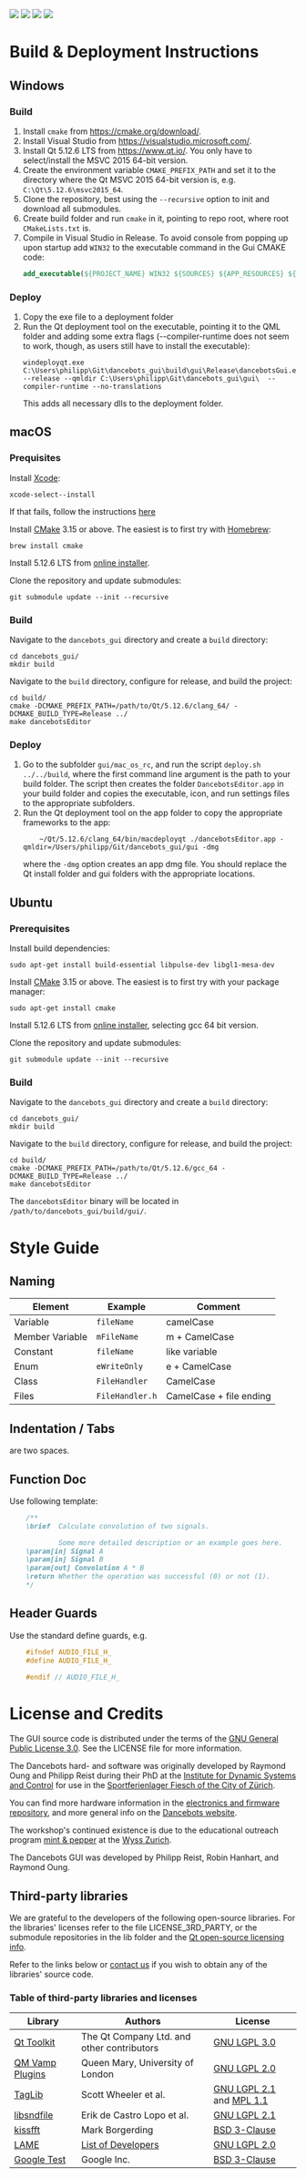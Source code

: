 ![](https://github.com/actions/dancebots_gui/workflows/macOS%20Build-Test/badge.svg)
![](https://github.com/actions/dancebots_gui/workflows/Ubuntu%20Build-Test/badge.svg)
![](https://github.com/actions/dancebots_gui/workflows/Ubuntu%20Build-Test/badge.svg?branch=git-workflow)
![](https://github.com/actions/dancebots_gui/workflows/macOS%20Build-Test/badge.svg?branch=git-workflow)

# Build & Deployment Instructions
## Windows
### Build
1. Install ```cmake``` from https://cmake.org/download/.
2. Install Visual Studio from https://visualstudio.microsoft.com/.
3. Install Qt 5.12.6 LTS from https://www.qt.io/. You only have to select/install the MSVC 2015 64-bit version.
4. Create the environment variable ```CMAKE_PREFIX_PATH``` and set it to the directory where the Qt MSVC 2015 64-bit version is, e.g. ```C:\Qt\5.12.6\msvc2015_64```.
5. Clone the repository, best using the ```--recursive``` option to init and download all submodules.
6. Create build folder and run ```cmake``` in it, pointing to repo root, where root ```CMakeLists.txt``` is.
7. Compile in Visual Studio in Release. To avoid console from popping up upon startup add ```WIN32``` to the executable command in the Gui CMAKE code:
	```cmake
	add_executable(${PROJECT_NAME} WIN32 ${SOURCES} ${APP_RESOURCES} ${HEADERS} ${QMLS})
	```
### Deploy
1. Copy the exe file to a deployment folder
2. Run the Qt deployment tool on the executable, pointing it to the QML folder and adding some extra flags (--compiler-runtime does not seem to work, though, as users still have to install the executable):
	```
	windeployqt.exe C:\Users\philipp\Git\dancebots_gui\build\gui\Release\dancebotsGui.exe --release --qmldir C:\Users\philipp\Git\dancebots_gui\gui\  --compiler-runtime --no-translations
	```
	This adds all necessary dlls to the deployment folder.

## macOS
### Prequisites
Install [Xcode](https://developer.apple.com/xcode/):
```
xcode-select--install
```
If that fails, follow the instructions [here](https://www.ics.uci.edu/~pattis/common/handouts/macmingweclipse/allexperimental/macxcodecommandlinetools.html)

Install [CMake](https://cmake.org/) 3.15 or above. The easiest is to first try with [Homebrew](https://brew.sh/):
```
brew install cmake
```

Install 5.12.6 LTS from [online installer](https://www.qt.io/download).

Clone the repository and update submodules:
```
git submodule update --init --recursive
```

### Build
Navigate to the `dancebots_gui` directory and create a `build` directory:
```
cd dancebots_gui/
mkdir build
```

Navigate to the `build` directory, configure for release, and build the project:
```
cd build/
cmake -DCMAKE_PREFIX_PATH=/path/to/Qt/5.12.6/clang_64/ -DCMAKE_BUILD_TYPE=Release ../
make dancebotsEditor
```

### Deploy
1. Go to the subfolder ```gui/mac_os_rc```, and run the script ```deploy.sh ../../build```, where the first command line argument is the path to your build folder. The script then creates the folder ```DancebotsEditor.app``` in your build folder and copies the executable, icon, and run settings files to the appropriate subfolders.
2. Run the Qt deployment tool on the app folder to copy the appropriate frameworks to the app:
	```
		~/Qt/5.12.6/clang_64/bin/macdeployqt ./dancebotsEditor.app -qmldir=/Users/philipp/Git/dancebots_gui/gui -dmg
	```
	where the ```-dmg``` option creates an app dmg file. You should replace the Qt install folder and gui folders with the appropriate locations.


## Ubuntu
### Prerequisites
Install build dependencies:
```
sudo apt-get install build-essential libpulse-dev libgl1-mesa-dev 
```

Install [CMake](https://cmake.org/) 3.15 or above. The easiest is to first try with your package manager:
```
sudo apt-get install cmake
```

Install 5.12.6 LTS from [online installer](https://www.qt.io/download), selecting gcc 64 bit version.

Clone the repository and update submodules:
```
git submodule update --init --recursive
```

### Build
Navigate to the `dancebots_gui` directory and create a `build` directory:
```
cd dancebots_gui/
mkdir build
```

Navigate to the `build` directory, configure for release, and build the project:
```
cd build/
cmake -DCMAKE_PREFIX_PATH=/path/to/Qt/5.12.6/gcc_64 -DCMAKE_BUILD_TYPE=Release ../
make dancebotsEditor
```

The `dancebotsEditor` binary will be located in `/path/to/dancebots_gui/build/gui/`.


# Style Guide

## Naming

| Element 	| Example | Comment |
| ------- 	| ------- | ------- |
| Variable 	| `fileName` | camelCase |
| Member Variable | `mFileName` | m + CamelCase|
| Constant	| `fileName` | like variable |
| Enum | `eWriteOnly` | e + CamelCase|
| Class | `FileHandler` | CamelCase|
| Files | `FileHandler.h` | CamelCase + file ending|

## Indentation / Tabs
are two spaces.

## Function Doc

Use following template:
```cpp
	/**
	\brief  Calculate convolution of two signals.

			Some more detailed description or an example goes here.
	\param[in] Signal A
	\param[in] Signal B
	\param[out] Convolution A * B
	\return Whether the operation was successful (0) or not (1).
	*/
```

## Header Guards
Use the standard define guards, e.g.
```cpp
	#ifndef AUDIO_FILE_H_
	#define AUDIO_FILE_H_

	#endif // AUDIO_FILE_H_
```
# License and Credits
The GUI source code is distributed under the terms of the [GNU General Public License 3.0](https://spdx.org/licenses/GPL-3.0.html). See the LICENSE file for more information.

The Dancebots hard- and software was originally developed by Raymond Oung and Philipp Reist during their PhD at the [Institute for Dynamic Systems and Control](https://idsc.ethz.ch/) for use in the [Sportferienlager Fiesch of the City of Zürich](https://zuerifiesch.ch/).

You can find more hardware information in the [electronics and firmware repository](https://github.com/philippReist/dancebots_electronics), and more general info on the [Dancebots website](http://www.dancebots.ch/).

The workshop's continued existence is due to the educational outreach program [mint & pepper](https://www.mintpepper.ch/) at the [Wyss Zurich](https://www.wysszurich.uzh.ch/).

The Dancebots GUI was developed by Philipp Reist, Robin Hanhart, and Raymond Oung.

## Third-party libraries
We are grateful to the developers of the following open-source libraries. For the libraries' licenses refer to the file LICENSE_3RD_PARTY, or the submodule repositories in the lib folder and the [Qt open-source licensing info](https://www.qt.io/licensing/).

Refer to the links below or [contact us](mailto:philipp.reist@gmail.com) if you wish to obtain any of the libraries' source code.

### Table of third-party libraries and licenses
| Library | Authors |  License |
| ------- | ------- |  ------- |
| [Qt Toolkit](https://www.qt.io/) | The Qt Company Ltd. and other contributors | [GNU LGPL 3.0](https://doc.qt.io/qt-5/lgpl.html) |
| [QM Vamp Plugins](https://github.com/c4dm/qm-vamp-plugins) | Queen Mary, University of London | [GNU LGPL 2.0](https://spdx.org/licenses/LGPL-2.0-or-later.html) |
| [TagLib](https://github.com/taglib/taglib) | Scott Wheeler et al. | [GNU LGPL 2.1](https://spdx.org/licenses/LGPL-2.1-or-later.html) and [MPL 1.1](https://spdx.org/licenses/MPL-1.1.html)|
| [libsndfile](https://github.com/erikd/libsndfile) | Erik de Castro Lopo et al. | [GNU LGPL 2.1](https://www.gnu.org/licenses/lgpl-2.1.html) |
| [kissfft](https://github.com/mborgerding/kissfft) | Mark Borgerding | [BSD 3-Clause](https://spdx.org/licenses/BSD-3-Clause.html)|
| [LAME](https://lame.sourceforge.io/) | [List of Developers](https://lame.sourceforge.io/developers.php) | [GNU LGPL 2.0](https://spdx.org/licenses/LGPL-2.0-or-later.html) |
| [Google Test](https://github.com/google/googletest) | Google Inc. | [BSD 3-Clause](https://spdx.org/licenses/BSD-3-Clause.html)|
